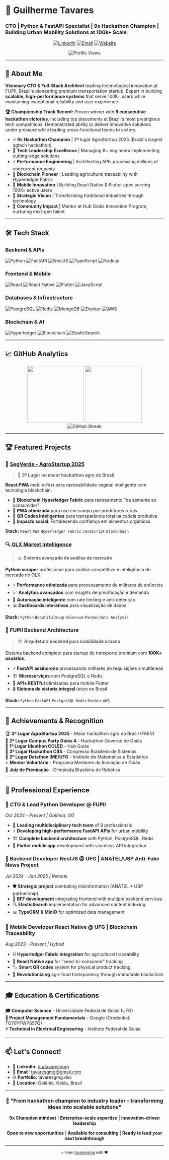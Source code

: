 # 👋 Guilherme Tavares
### CTO | Python & FastAPI Specialist | 9x Hackathon Champion | Building Urban Mobility Solutions at 100k+ Scale

<div align="center">
  
[![LinkedIn](https://img.shields.io/badge/-LinkedIn-0077B5?style=flat-square&logo=linkedin&logoColor=white)](https://www.linkedin.com/in/tavaresgmg)
[![Email](https://img.shields.io/badge/-Email-D14836?style=flat-square&logo=gmail&logoColor=white)](mailto:tavaresgmg@gmail.com)
[![Website](https://img.shields.io/badge/-Portfolio-FF7139?style=flat-square&logo=firefox&logoColor=white)](https://tavaresgmg.dev)

![Profile Views](https://komarev.com/ghpvc/?username=tavaresgmg&color=brightgreen&style=flat-square)

</div>

---

## 🚀 About Me

**Visionary CTO & Full-Stack Architect** leading technological innovation at FUPII, Brazil's pioneering premium transportation startup. Expert in building **scalable, high-performance systems** that serve 100K+ users while maintaining exceptional reliability and user experience.

**🏆 Championship Track Record:** Proven winner with **9 consecutive hackathon victories**, including top placements at Brazil's most prestigious tech competitions. Demonstrated ability to deliver innovative solutions under pressure while leading cross-functional teams to victory.

- 🔥 **9x Hackathon Champion** | 3º lugar AgroStartup 2025 (Brazil's largest agtech hackathon)
- 🚀 **Tech Leadership Excellence** | Managing 8+ engineers implementing cutting-edge solutions
- ⚡ **Performance Engineering** | Architecting APIs processing millions of concurrent requests
- 🌱 **Blockchain Pioneer** | Leading agricultural traceability with Hyperledger Fabric
- 📱 **Mobile Innovation** | Building React Native & Flutter apps serving 100K+ active users
- 🎯 **Strategic Vision** | Transforming traditional industries through technology
- 🤝 **Community Impact** | Mentor at Hub Goiás Innovation Program, nurturing next-gen talent

---

## 🛠️ Tech Stack

### **Backend & APIs**
![Python](https://img.shields.io/badge/-Python-3776AB?style=flat-square&logo=python&logoColor=white)
![FastAPI](https://img.shields.io/badge/-FastAPI-009688?style=flat-square&logo=fastapi&logoColor=white)
![NestJS](https://img.shields.io/badge/-NestJS-E0234E?style=flat-square&logo=nestjs&logoColor=white)
![TypeScript](https://img.shields.io/badge/-TypeScript-3178C6?style=flat-square&logo=typescript&logoColor=white)
![Node.js](https://img.shields.io/badge/-Node.js-339933?style=flat-square&logo=node.js&logoColor=white)

### **Frontend & Mobile**
![React](https://img.shields.io/badge/-React-61DAFB?style=flat-square&logo=react&logoColor=black)
![React Native](https://img.shields.io/badge/-React_Native-61DAFB?style=flat-square&logo=react&logoColor=black)
![Flutter](https://img.shields.io/badge/-Flutter-02569B?style=flat-square&logo=flutter&logoColor=white)
![JavaScript](https://img.shields.io/badge/-JavaScript-F7DF1E?style=flat-square&logo=javascript&logoColor=black)

### **Databases & Infrastructure**
![PostgreSQL](https://img.shields.io/badge/-PostgreSQL-336791?style=flat-square&logo=postgresql&logoColor=white)
![Redis](https://img.shields.io/badge/-Redis-DC382D?style=flat-square&logo=redis&logoColor=white)
![MongoDB](https://img.shields.io/badge/-MongoDB-47A248?style=flat-square&logo=mongodb&logoColor=white)
![Docker](https://img.shields.io/badge/-Docker-2496ED?style=flat-square&logo=docker&logoColor=white)
![AWS](https://img.shields.io/badge/-AWS-232F3E?style=flat-square&logo=amazon-aws&logoColor=white)

### **Blockchain & AI**
![Hyperledger](https://img.shields.io/badge/-Hyperledger-2F3134?style=flat-square&logo=hyperledger&logoColor=white)
![Blockchain](https://img.shields.io/badge/-Blockchain-121D33?style=flat-square&logo=blockchain.com&logoColor=white)
![ElasticSearch](https://img.shields.io/badge/-ElasticSearch-005571?style=flat-square&logo=elasticsearch&logoColor=white)

---

## 📈 GitHub Analytics

<div align="center">
  <img height="180em" src="https://github-readme-stats.vercel.app/api?username=tavaresgmg&show_icons=true&theme=dracula&include_all_commits=true&count_private=true"/>
  <img height="180em" src="https://github-readme-stats.vercel.app/api/top-langs/?username=tavaresgmg&layout=compact&langs_count=7&theme=dracula"/>
</div>

<div align="center">
  <img src="https://github-readme-streak-stats.herokuapp.com/?user=tavaresgmg&theme=dracula" alt="GitHub Streak"/>
</div>

---

## 🏆 Featured Projects

### 🌱 [SegVerde - AgroStartup 2025](https://github.com/tavaresgmg/segverde)
> 🥉 **3º Lugar no maior hackathon agro do Brasil**

**React PWA** mobile-first para rastreabilidade vegetal inteligente com tecnologia blockchain.

- 🔗 **Blockchain Hyperledger Fabric** para rastreamento "da semente ao consumidor"
- 📱 **PWA otimizada** para uso em campo por produtores rurais
- 🎯 **QR Codes inteligentes** para transparência total na cadeia produtiva
- 💚 **Impacto social**: Fortalecendo confiança em alimentos orgânicos

**Stack:** `React` `PWA` `Hyperledger Fabric` `JavaScript` `Blockchain`

### 🔍 [OLX Market Intelligence](https://github.com/tavaresgmg/OLX-Research-Scraper)
> 📊 **Sistema avançado de análise de mercado**

**Python scraper** profissional para análise competitiva e inteligência de mercado no OLX.

- ⚡ **Performance otimizada** para processamento de milhares de anúncios
- 📈 **Analytics avançados** com insights de precificação e demanda
- 🤖 **Automação inteligente** com rate limiting e anti-detecção
- 📊 **Dashboards interativos** para visualização de dados

**Stack:** `Python` `BeautifulSoup` `Selenium` `Pandas` `Data Analysis`

### 🚗 FUPII Backend Architecture
> 🏗️ **Arquitetura backend para mobilidade urbana**

Sistema backend completo para startup de transporte premium com **100K+ usuários**.

- ⚡ **FastAPI assíncrono** processando milhares de requisições simultâneas
- 🏗️ **Microserviços** com PostgreSQL e Redis
- 📱 **APIs RESTful** otimizadas para mobile Flutter
- 🔒 **Sistema de vistoria integral** único no Brasil

**Stack:** `Python` `FastAPI` `PostgreSQL` `Redis` `Docker` `AWS`

---

## 🎯 Achievements & Recognition

🏆 **3º Lugar AgroStartup 2025** - Maior hackathon agro do Brasil (FAEG)  
🥈 **2º Lugar Campus Party Goiás 4** - Hackathon Governo de Goiás  
🏅 **1º Lugar Ideathon COLED** - Hub Goiás  
🥉 **3º Lugar Hackathon CBS** - Congresso Brasileiro de Sistemas  
🥈 **2º Lugar Datathon IME/UFG** - Instituto de Matemática e Estatística  
⭐ **Mentor Voluntário** - Programa Mentores da Inovação de Goiás  
🤖 **Juiz de Premiação** - Olimpíada Brasileira de Robótica  

---

## 💼 Professional Experience

### 🚀 **CTO & Lead Python Developer** @ FUPII
*Oct 2024 - Present | Goiânia, GO*

- 👥 **Leading multidisciplinary tech team** of 8 professionals
- ⚡ **Developing high-performance FastAPI APIs** for urban mobility
- 🏗️ **Complete backend architecture** with Python, PostgreSQL, Redis
- 📱 **Flutter mobile app** development with seamless API integration

### 🔬 **Backend Developer NestJS** @ UFG | ANATEL/USP Anti-Fake News Project
*Jul 2024 - Jan 2025 | Remote*

- 🛡️ **Strategic project** combating misinformation (ANATEL + USP partnership)
- 🔧 **BFF development** integrating frontend with multiple backend services
- 🔍 **ElasticSearch** implementation for advanced content indexing
- 📊 **TypeORM & MinIO** for optimized data management

### 📱 **Mobile Developer React Native** @ UFG | Blockchain Traceability
*Aug 2023 - Present | Hybrid*

- ⛓️ **Hyperledger Fabric integration** for agricultural traceability
- 📱 **React Native app** for "seed-to-consumer" tracking
- 🏷️ **Smart QR codes** system for physical product tracking
- 🌾 **Revolutionizing** agri-food transparency through immutable blockchain

---

## 🎓 Education & Certifications

**🎓 Computer Science** - Universidade Federal de Goiás (UFG)  
**📜 Project Management Fundamentals** - Google (Credential: TO70YFWPS57Q)  
**⚡ Technical in Electrical Engineering** - Instituto Federal de Goiás  

---

## 📫 Let's Connect!

- 💼 **LinkedIn**: [/in/tavaresgmg](https://linkedin.com/in/tavaresgmg)
- 📧 **Email**: tavaresgmg@gmail.com
- 🌐 **Portfolio**: tavaresgmg.dev
- 📱 **Location**: Goiânia, Goiás, Brasil

---

<div align="center">

### 🚀 "From hackathon champion to industry leader - transforming ideas into scalable solutions"

**9x Champion mindset** | **Enterprise-scale expertise** | **Innovation-driven leadership**

**Open to new opportunities** | **Available for consulting** | **Ready to lead your next breakthrough**

</div>

---

<div align="center">
  <sub>⭐ From <a href="https://github.com/tavaresgmg">tavaresgmg</a> with ❤️</sub>
</div>
